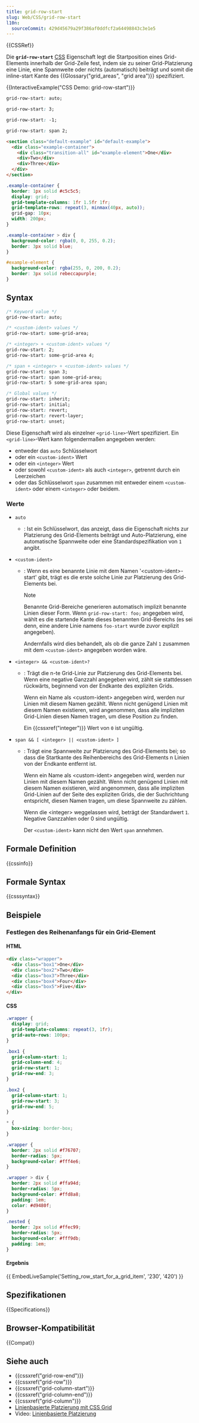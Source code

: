 ```yaml
---
title: grid-row-start
slug: Web/CSS/grid-row-start
l10n:
  sourceCommit: 429d45679a29f386af0ddfcf2a64498843c3e1e5
---
```


{{CSSRef}}

Die **`grid-row-start`** [CSS](/de/docs/Web/CSS) Eigenschaft legt die Startposition eines Grid-Elements innerhalb der Grid-Zeile fest, indem sie zu seiner Grid-Platzierung eine Linie, eine Spannweite oder nichts (automatisch) beiträgt und somit die inline-start Kante des {{Glossary("grid_areas", "grid area")}} spezifiziert.

{{InteractiveExample("CSS Demo: grid-row-start")}}

```css interactive-example-choice
grid-row-start: auto;
```

```css interactive-example-choice
grid-row-start: 3;
```

```css interactive-example-choice
grid-row-start: -1;
```

```css interactive-example-choice
grid-row-start: span 2;
```

```html interactive-example
<section class="default-example" id="default-example">
  <div class="example-container">
    <div class="transition-all" id="example-element">One</div>
    <div>Two</div>
    <div>Three</div>
  </div>
</section>
```

```css interactive-example
.example-container {
  border: 1px solid #c5c5c5;
  display: grid;
  grid-template-columns: 1fr 1.5fr 1fr;
  grid-template-rows: repeat(3, minmax(40px, auto));
  grid-gap: 10px;
  width: 200px;
}

.example-container > div {
  background-color: rgba(0, 0, 255, 0.2);
  border: 3px solid blue;
}

#example-element {
  background-color: rgba(255, 0, 200, 0.2);
  border: 3px solid rebeccapurple;
}
```

## Syntax

```css
/* Keyword value */
grid-row-start: auto;

/* <custom-ident> values */
grid-row-start: some-grid-area;

/* <integer> + <custom-ident> values */
grid-row-start: 2;
grid-row-start: some-grid-area 4;

/* span + <integer> + <custom-ident> values */
grid-row-start: span 3;
grid-row-start: span some-grid-area;
grid-row-start: 5 some-grid-area span;

/* Global values */
grid-row-start: inherit;
grid-row-start: initial;
grid-row-start: revert;
grid-row-start: revert-layer;
grid-row-start: unset;
```

Diese Eigenschaft wird als einzelner `<grid-line>`-Wert spezifiziert. Ein `<grid-line>`-Wert kann folgendermaßen angegeben werden:

- entweder das `auto` Schlüsselwort
- oder ein `<custom-ident>` Wert
- oder ein `<integer>` Wert
- oder sowohl `<custom-ident>` als auch `<integer>`, getrennt durch ein Leerzeichen
- oder das Schlüsselwort `span` zusammen mit entweder einem `<custom-ident>` oder einem `<integer>` oder beidem.

### Werte

- `auto`
  - : Ist ein Schlüsselwort, das anzeigt, dass die Eigenschaft nichts zur Platzierung des Grid-Elements beiträgt und Auto-Platzierung, eine automatische Spannweite oder eine Standardspezifikation von `1` angibt.
- `<custom-ident>`

  - : Wenn es eine benannte Linie mit dem Namen '\<custom-ident>-start' gibt, trägt es die erste solche Linie zur Platzierung des Grid-Elements bei.

    > [!NOTE]
    > Benannte Grid-Bereiche generieren automatisch implizit benannte Linien dieser Form. Wenn `grid-row-start: foo;` angegeben wird, wählt es die startende Kante dieses benannten Grid-Bereichs (es sei denn, eine andere Linie namens `foo-start` wurde zuvor explizit angegeben).

    Andernfalls wird dies behandelt, als ob die ganze Zahl `1` zusammen mit dem `<custom-ident>` angegeben worden wäre.

- `<integer> && <custom-ident>?`

  - : Trägt die n-te Grid-Linie zur Platzierung des Grid-Elements bei. Wenn eine negative Ganzzahl angegeben wird, zählt sie stattdessen rückwärts, beginnend von der Endkante des expliziten Grids.

    Wenn ein Name als \<custom-ident> angegeben wird, werden nur Linien mit diesem Namen gezählt. Wenn nicht genügend Linien mit diesem Namen existieren, wird angenommen, dass alle impliziten Grid-Linien diesen Namen tragen, um diese Position zu finden.

    Ein {{cssxref("integer")}} Wert von `0` ist ungültig.

- `span && [ <integer> || <custom-ident> ]`

  - : Trägt eine Spannweite zur Platzierung des Grid-Elements bei; so dass die Startkante des Reihenbereichs des Grid-Elements n Linien von der Endkante entfernt ist.

    Wenn ein Name als \<custom-ident> angegeben wird, werden nur Linien mit diesem Namen gezählt. Wenn nicht genügend Linien mit diesem Namen existieren, wird angenommen, dass alle impliziten Grid-Linien auf der Seite des expliziten Grids, die der Suchrichtung entspricht, diesen Namen tragen, um diese Spannweite zu zählen.

    Wenn die \<integer> weggelassen wird, beträgt der Standardwert `1`. Negative Ganzzahlen oder 0 sind ungültig.

    Der `<custom-ident>` kann nicht den Wert `span` annehmen.

## Formale Definition

{{cssinfo}}

## Formale Syntax

{{csssyntax}}

## Beispiele

### Festlegen des Reihenanfangs für ein Grid-Element

#### HTML

```html
<div class="wrapper">
  <div class="box1">One</div>
  <div class="box2">Two</div>
  <div class="box3">Three</div>
  <div class="box4">Four</div>
  <div class="box5">Five</div>
</div>
```

#### CSS

```css
.wrapper {
  display: grid;
  grid-template-columns: repeat(3, 1fr);
  grid-auto-rows: 100px;
}

.box1 {
  grid-column-start: 1;
  grid-column-end: 4;
  grid-row-start: 1;
  grid-row-end: 3;
}

.box2 {
  grid-column-start: 1;
  grid-row-start: 3;
  grid-row-end: 5;
}
```

```css hidden
* {
  box-sizing: border-box;
}

.wrapper {
  border: 2px solid #f76707;
  border-radius: 5px;
  background-color: #fff4e6;
}

.wrapper > div {
  border: 2px solid #ffa94d;
  border-radius: 5px;
  background-color: #ffd8a8;
  padding: 1em;
  color: #d9480f;
}

.nested {
  border: 2px solid #ffec99;
  border-radius: 5px;
  background-color: #fff9db;
  padding: 1em;
}
```

#### Ergebnis

{{ EmbedLiveSample('Setting_row_start_for_a_grid_item', '230', '420') }}

## Spezifikationen

{{Specifications}}

## Browser-Kompatibilität

{{Compat}}

## Siehe auch

- {{cssxref("grid-row-end")}}
- {{cssxref("grid-row")}}
- {{cssxref("grid-column-start")}}
- {{cssxref("grid-column-end")}}
- {{cssxref("grid-column")}}
- [Linienbasierte Platzierung mit CSS Grid](/de/docs/Web/CSS/CSS_grid_layout/Grid_layout_using_line-based_placement)
- Video: [Linienbasierte Platzierung](https://gridbyexample.com/video/series-line-based-placement/)
